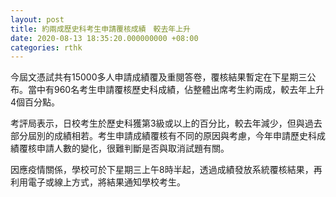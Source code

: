 ```yaml
---
layout: post
title: 約兩成歷史科考生申請覆核成績　較去年上升
date: 2020-08-13 18:35:20.000000000 +08:00
categories: rthk
---
```


今屆文憑試共有15000多人申請成績覆及重閱答卷，覆核結果暫定在下星期三公布。當中有960名考生申請覆核歷史科成績，佔整體出席考生約兩成，較去年上升4個百分點。

考評局表示，日校考生於歷史科獲第3級或以上的百分比，較去年減少，但與過去部分屆別的成績相若。考生申請成績覆核有不同的原因與考慮，今年申請歷史科成績覆核申請人數的變化，很難判斷是否與取消試題有關。

因應疫情關係，學校可於下星期三上午8時半起，透過成績發放系統覆核結果，再利用電子或線上方式，將結果通知學校考生。
